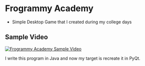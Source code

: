 # Frogrammy Academy

- Simple Desktop Game that I created during my college days

## Sample Video
[![Frogrammy Academy Sample Video](http://img.youtube.com/vi/_BwWpLU7Pdg/0.jpg)](http://www.youtube.com/watch?v=_BwWpLU7Pdg)

I write this program in Java and now my target is recreate it in PyQt.